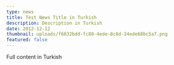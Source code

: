 ```yaml
---
type: news
title: Test News Title in Turkish
description: Description in Turkish
date: 2012-12-12
thumbnail: uploads/f6832bdd-fc80-4ede-8c8d-24ede68bc5a7.png
featured: false
---
```

Full content in Turkish